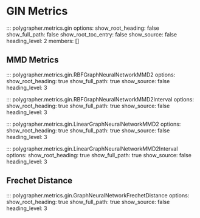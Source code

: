 # GIN Metrics

::: polygrapher.metrics.gin
    options:
        show_root_heading: false
        show_full_path: false
        show_root_toc_entry: false
        show_source: false
        heading_level: 2
        members: []

## MMD Metrics
::: polygrapher.metrics.gin.RBFGraphNeuralNetworkMMD2
    options:
        show_root_heading: true
        show_full_path: true
        show_source: false
        heading_level: 3

::: polygrapher.metrics.gin.RBFGraphNeuralNetworkMMD2Interval
    options:
        show_root_heading: true
        show_full_path: true
        show_source: false
        heading_level: 3

::: polygrapher.metrics.gin.LinearGraphNeuralNetworkMMD2
    options:
        show_root_heading: true
        show_full_path: true
        show_source: false
        heading_level: 3

::: polygrapher.metrics.gin.LinearGraphNeuralNetworkMMD2Interval
    options:
        show_root_heading: true
        show_full_path: true
        show_source: false
        heading_level: 3

## Frechet Distance
::: polygrapher.metrics.gin.GraphNeuralNetworkFrechetDistance
    options:
        show_root_heading: true
        show_full_path: true
        show_source: false
        heading_level: 3